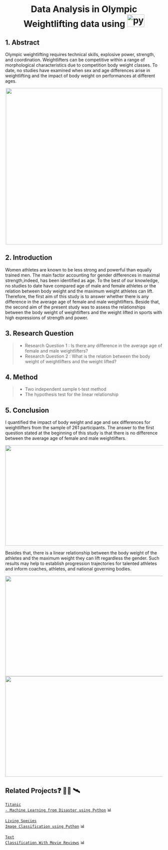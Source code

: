 <h1 align="center"> </a> Data Analysis in Olympic Weightlifting data using <img src="https://www.r-project.org/logo/Rlogo.png" alt="python" width="55" height="40"/> </a> </h1>

## 1. Abstract
Olympic weightlifting requires technical skills, explosive power, strength, and coordination. Weightlifters can be competitive within a range of morphological characteristics due to competition body weight classes. To date, no studies have examined when sex and age differences arise in weightlifting and the impact of body weight on performances at different ages.

<p align="center">
<img src="https://images.teamusa.org/-/media/USA_Weightlifting/Images/2018-Images/March/InternationalWomensDay/17MelanieRoach.jpg?la=en&hash=628F467BDC56EDF568341EBA59E408331F7B15B3" width=500>
</p>

## 2. Introduction
Women athletes are known to be less strong and powerful than equally trained men. The main factor accounting for gender differences in maximal strength,indeed, has been identified as age. To the best of our knowledge, no studies to date have compared age of male and female athletes or the relation between body weight and the maximum weight athletes can lift. Therefore, the first aim of this study is to answer whether there is any difference in the average age of female and male weightlifters. Beside that, the second aim of the present study was to assess the relationships between the body weight of weightlifters and the weight lifted in sports with high expressions of strength and power.

## 3. Research Question
>- Research Question 1 : Is there any difference in the average age of female and male weightlifters?
>- Research Question 2 : What is the relation between the body weight of weightlifters and the weight lifted?

## 4. Method
>- Two independent sample t-test method
>- The hypothesis test for the linear relationship

## 5. Conclusion
I quantified the impact of body weight and age and sex differences for weightlifters from the sample of 261 participants. The answer to the first question stated at the beginning of this study is that there is no difference between the average age of female and male weightlifters.

<p align="center">
  <img width="642" height="321" src="https://github.com/vinhphuphan/Olympic-Weightlifting-Data-Analysis/blob/main/images/male-female1.png">
</p>

Besides that, there is a linear relationship between the body weight of the athletes and the maximum weight they can lift regardless the gender. Such results may help to establish progression trajectories for talented athletes and inform coaches, athletes, and national governing bodies.

<p align="center" >
  <img width="642" height="321" src="https://github.com/vinhphuphan/Olympic-Weightlifting-Data-Analysis/blob/main/images/relationship_female.png">
  <img width="642" height="321" src="https://github.com/vinhphuphan/Olympic-Weightlifting-Data-Analysis/blob/main/images/relationship_male.png">
</p>

## Related Projects:question: 👨‍💻 🛰️
<code>[Titanic - Machine Learning from Disaster using Python](https://github.com/vinhphuphan/Titanic-Machine-Learning-from-Disaster)</code> 📊

<code>[Living Species Image Classification using Python](https://github.com/vinhphuphan/ImageClassification)</code> 📊

<code>[Text Classification With Movie Reviews](https://github.com/vinhphuphan/Text-Classification-With-Movie-Reviews/)</code> 📊
